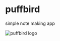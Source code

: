puffbird
========

simple note making app

![puffbird logo](http://i.imgur.com/nDCZMn7.jpg?1 "puffbird logo")